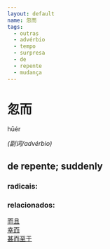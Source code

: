 ```yaml
--- 
layout: default
name: 忽而 
tags: 
  - outras
  - advérbio
  - tempo
  - surpresa
  - de
  - repente
  - mudança
--- 
```

# 忽而 
hūér  
 
*(副词/advérbio)*  
## de repente; suddenly 
### radicais: 
### relacionados: 
[而且](/zhengshidu/hsk2/而且)  
[幸而](/zhengshidu/outras/幸而)  
[甚而至于](/zhengshidu/outras/甚而至于)  
